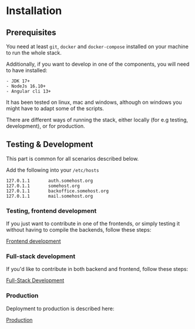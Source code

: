 # Installation

## Prerequisites

You need at least `git`, `docker` and `docker-compose` installed on your machine to run the whole stack.

Additionally, if you want to develop in one of the components, you will need to have installed:

    - JDK 17+
    - NodeJs 16.10+
    - Angular cli 13+

It has been tested on linux, mac and windows, although on windows you might have to adapt some of the scripts.

There are different ways of running the stack, either locally (for e.g testing, development), or for production. 

## Testing & Development

This part is common for all scenarios described below.

Add the following into your `/etc/hosts`

```
127.0.1.1       auth.somehost.org
127.0.1.1       somehost.org
127.0.1.1       backoffice.somehost.org
127.0.1.1       mail.somehost.org
```

### Testing, frontend development

If you just want to contribute in one of the frontends, or simply testing it without having to compile the backends, follow these steps:

[Frontend development](./compiled.md)

### Full-stack development

If you'd like to contribute in both backend and frontend, follow these steps:

[Full-Stack Development](./monorepo.md)

### Production

Deployment to production is described here:

[Production](./production/index.md)
